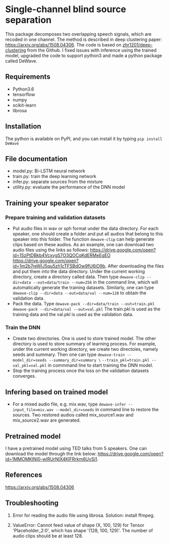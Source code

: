 # Single-channel blind source separation
This package decomposes two overlapping speech signals, which are recoded in one channel. 
The method is described in deep clustering paper: https://arxiv.org/abs/1508.04306.
The code is based on [zhr1201/deep-clustering](https://github.com/zhr1201/deep-clustering) from the Github.
I fixed issues with inference using the trained model, upgraded the code to
support python3 and made a python package called DeWave.

## Requirements
  * Python3.6
  * tensorflow
  * numpy
  * scikit-learn
  * librosa

## Installation
The python is available on PyPI, and you can install it by typing
`pip install DeWave`
  
## File documentation
  * model.py: Bi-LSTM neural network
  * train.py: train the deep learning network
  * infer.py: separate sources from the mixture
  * utility.py: evaluate the performance of the DNN model
  
## Training your speaker separator
### Prepare training and validation datasets
  * Put audio files in wav or sph format under the data directory. For each speaker,
    one should create a folder and put all audios that belong to this speaker
    into this folder. The function `dewave-clip` can help generate clips based
    on these audios. As an example, one can download two audio files using the
    links as follows:
    https://drive.google.com/open?id=15zPtDBkb4VcxvgS7O3QOCqKdERMeEgEO
    https://drive.google.com/open?id=1m2b7reWlJ5qu5zh1cTFSBdOw9fU6jO9b. After
    downloading the files and put them into the data directory. Under the
    current working directory, create a directory called data. Then type
    `dewave-clip --dir=data --out=data/train --num=256` in the command line, which
    will automatically generate the training datasets. Similarly, one can type
    `dewave-clip --dir=data --out=data/val --num=128` to obtain the validation
    data.
  * Pack the data. Type
    `dewave-pack --dir=data/train --out=train.pkl`
    `dewave-pack --dir=data/val --out=val.pkl`
    The train.pkl is used as the training data and the val.pkl is used as the
    validation data.
### Train the DNN
  * Create two directories. One is used to store trained
    model. The other directory is used to store summary of learning process.
    For example, under the current working directory, we create two directoies,
    namely seeds and summary. Then one can type 
    `dewave-train --model_dir=seeds --summary_dir=summary \`
    `--train_pkl=train.pkl --val_pkl=val.pkl` in commmand line to start training
    the DNN model.
  * Stop the training process once the loss on the validation datasets
    converges.
## Infering based on trained model
  * For a mixed audio file, e.g. mix.wav, type
    `dewave-infer --input_file=mix.wav --model_dir=seeds` in command line
    to restore the sources. Two restored audios called mix_source1.wav and 
    mix_source2.wav are generated. 

## Pretrained model
  I have a pretrained model using TED talks from 5 speakers. One can download
  the model through the link below:
  https://drive.google.com/open?id=1MMOMKlNI0-wIRUrNIX4KlFRrkm6UvSi1. 

## References
  https://arxiv.org/abs/1508.04306

## Troubleshooting
  1. Error for reading the audio file using librosa.
     Solution: install ffmpeg.

  2. ValueError: Cannot feed value of shape (X, 100, 129) for Tensor
     'Placeholder_2:0', which has shape '(128, 100, 129)'. The number of audio
     clips should be at least 128. 
